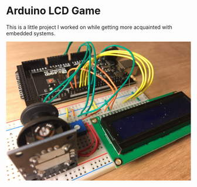 # Arduino LCD Game
This is a little project I worked on while getting more acquainted with embedded systems. 

![](./arduino_lcd_game/IMG_6192.JPG)
